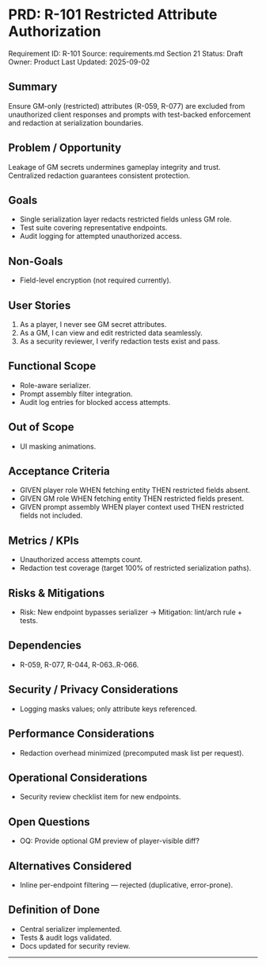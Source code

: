 # PRD: R-101 Restricted Attribute Authorization

Requirement ID: R-101
Source: requirements.md Section 21
Status: Draft
Owner: Product
Last Updated: 2025-09-02

## Summary

Ensure GM-only (restricted) attributes (R-059, R-077) are excluded from unauthorized client responses and prompts with test-backed enforcement and redaction at serialization boundaries.

## Problem / Opportunity

Leakage of GM secrets undermines gameplay integrity and trust. Centralized redaction guarantees consistent protection.

## Goals

- Single serialization layer redacts restricted fields unless GM role.
- Test suite covering representative endpoints.
- Audit logging for attempted unauthorized access.

## Non-Goals

- Field-level encryption (not required currently).

## User Stories

1. As a player, I never see GM secret attributes.
2. As a GM, I can view and edit restricted data seamlessly.
3. As a security reviewer, I verify redaction tests exist and pass.

## Functional Scope

- Role-aware serializer.
- Prompt assembly filter integration.
- Audit log entries for blocked access attempts.

## Out of Scope

- UI masking animations.

## Acceptance Criteria

- GIVEN player role WHEN fetching entity THEN restricted fields absent.
- GIVEN GM role WHEN fetching entity THEN restricted fields present.
- GIVEN prompt assembly WHEN player context used THEN restricted fields not included.

## Metrics / KPIs

- Unauthorized access attempts count.
- Redaction test coverage (target 100% of restricted serialization paths).

## Risks & Mitigations

- Risk: New endpoint bypasses serializer → Mitigation: lint/arch rule + tests.

## Dependencies

- R-059, R-077, R-044, R-063..R-066.

## Security / Privacy Considerations

- Logging masks values; only attribute keys referenced.

## Performance Considerations

- Redaction overhead minimized (precomputed mask list per request).

## Operational Considerations

- Security review checklist item for new endpoints.

## Open Questions

- OQ: Provide optional GM preview of player-visible diff?

## Alternatives Considered

- Inline per-endpoint filtering — rejected (duplicative, error-prone).

## Definition of Done

- Central serializer implemented.
- Tests & audit logs validated.
- Docs updated for security review.

---
